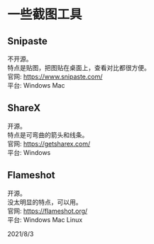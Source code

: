 # 一些截图工具

## Snipaste
不开源。  
特点是贴图，把图贴在桌面上，查看对比都很方便。  
官网: https://www.snipaste.com/  
平台: Windows Mac  

## ShareX
开源。  
特点是可弯曲的箭头和线条。  
官网: https://getsharex.com/  
平台: Windows  

## Flameshot
开源。  
没太明显的特点，可以用。  
官网: https://flameshot.org/  
平台: Windows Mac Linux  


2021/8/3  
